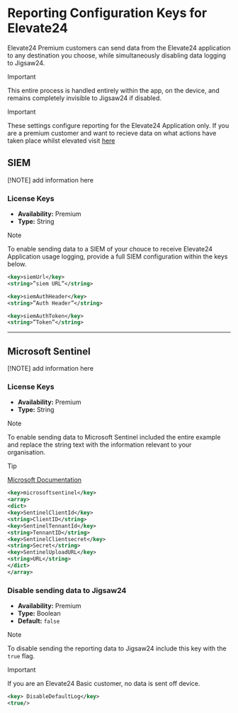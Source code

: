 # Reporting Configuration Keys for Elevate24

Elevate24 Premium customers can send data from the Elevate24 application to any destination you choose, while simultaneously disabling data logging to Jigsaw24.

> [!IMPORTANT]
> This entire process is handled entirely within the app, on the device, and remains completely invisible to Jigsaw24 if disabled.

> [!IMPORTANT]
> These settings configure reporting for the Elevate24 Application only. If you are a premium customer and want to recieve data on what actions have taken place whilst elevated visit [here](/docs/Endpoint%20Secuity%20Reporting%20Configuration%20Keys.md)

## SIEM 

[!NOTE] add information here

### License Keys
- **Availability:** Premium
- **Type:** String

> [!NOTE]
> To enable sending data to a SIEM of your chouce to receive Elevate24 Application usage logging, provide a full SIEM configuration within the keys below.

```xml
<key>siemUrl</key>
<string>”siem URL”</string>
```
```xml
<key>siemAuthHeader</key>
<string>”Auth Header”</string>
```
```xml
<key>siemAuthToken</key>
<string>”Token”</string>
```

---

## Microsoft Sentinel 

[!NOTE] add information here

### License Keys
- **Availability:** Premium
- **Type:** String

> [!NOTE]
> To enable sending data to Microsoft Sentinel included the entire example and replace the string text with the information relevant to your organisation. 

> [!TIP]
> [Microsoft Documentation](https://learn.microsoft.com/en-us/azure/azure-monitor/logs/tutorial-logs-ingestion-portal)

```xml
<key>microsoftsentinel</key> 
<array> 
<dict>
<key>SentinelClientId</key> 
<string>ClientID</string> 
<key>SentinelTennantId</key> 
<string>TennantID</string> 
<key>SentinelClientsecret</key> 
<string>Secret</string> 
<key>SentinelUploadURL</key> 
<string>URL</string> 
</dict> 
</array>
```

### Disable sending data to Jigsaw24
- **Availability:** Premium
- **Type:** Boolean
- **Default:** `false`

> [!NOTE]
> To disable sending the reporting data to Jigsaw24 include this key with the `true` flag. 

> [!IMPORTANT]
> If you are an Elevate24 Basic customer, no data is sent off device. 

```xml
<key> DisableDefaultLog</key>
<true/>
```
